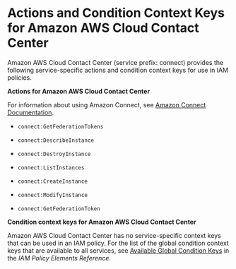 # Actions and Condition Context Keys for Amazon AWS Cloud Contact Center<a name="list_connect"></a>

Amazon AWS Cloud Contact Center \(service prefix: connect\) provides the following service\-specific actions and condition context keys for use in IAM policies\.

**Actions for Amazon AWS Cloud Contact Center**

For information about using Amazon Connect, see [Amazon Connect Documentation](https://aws.amazon.com/documentation/connect/)\.

+ `connect:GetFederationTokens`

+ `connect:DescribeInstance`

+ `connect:DestroyInstance`

+ `connect:ListInstances`

+ `connect:CreateInstance`

+ `connect:ModifyInstance`

+ `connect:GetFederationToken`

**Condition context keys for Amazon AWS Cloud Contact Center**

Amazon AWS Cloud Contact Center has no service\-specific context keys that can be used in an IAM policy\. For the list of the global condition context keys that are available to all services, see [Available Global Condition Keys](reference_policies_condition-keys.md#AvailableKeys) in the *IAM Policy Elements Reference*\.